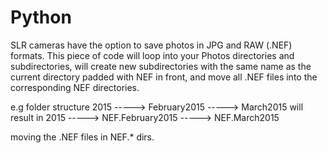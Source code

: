 # Python
SLR cameras have the option to save photos in JPG and RAW (.NEF) formats.
This piece of code will loop into your Photos directories and subdirectories, will create new subdirectories with the same name as the current directory padded with NEF in front, and move all .NEF files into the corresponding NEF directories.

e.g folder structure
   2015 
      -----> February2015
      -----> March2015
 will result in
 2015
      -----> NEF.February2015
      -----> NEF.March2015
      
moving the .NEF files in NEF.* dirs.   
